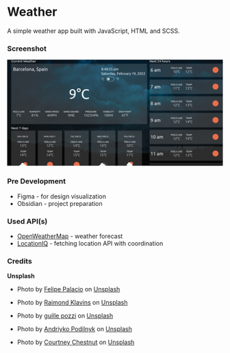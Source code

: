 # Weather 
A simple weather app built with JavaScript, HTML and SCSS.

### Screenshot
![weather-app__ss.png](./src/images/weather-app__ss.png)

### Pre Development
- Figma - for design visualization
- Obsidian - project preparation

### Used API(s)
- [OpenWeatherMap](https://openweathermap.org/) - weather forecast
- [LocationIQ](https://locationiq.com/) - fetching location API with coordination

### Credits

**Unsplash**

- Photo by [Felipe Palacio](https://unsplash.com/@swifteagle?utm_source=unsplash&utm_medium=referral&utm_content=creditCopyText) on [Unsplash](https://unsplash.com/collections/1445644/weather?utm_source=unsplash&utm_medium=referral&utm_content=creditCopyText)

- Photo by [Raimond Klavins](https://unsplash.com/@raimondklavins?utm_source=unsplash&utm_medium=referral&utm_content=creditCopyText) on [Unsplash](https://unsplash.com/s/photos/sunlight?utm_source=unsplash&utm_m)

- Photo by [guille pozzi](https://unsplash.com/@guillepozzi?utm_source=unsplash&utm_medium=referral&utm_content=creditCopyText) on [Unsplash](https://unsplash.com/s/photos/snow-night?utm_source=unsplash&utm_medium=referral&utm_content=creditCopyText)

- Photo by [Andriyko Podilnyk](https://unsplash.com/@yirage?utm_source=unsplash&utm_medium=referral&utm_content=creditCopyText) on [Unsplash](https://unsplash.com/s/photos/cloudy-night?utm_source=unsplash&utm_medium=referral&utm_content=creditCopyText)

- Photo by [Courtney Chestnut](https://unsplash.com/@court_nut?utm_source=unsplash&utm_medium=referral&utm_content=creditCopyText) on [Unsplash](https://unsplash.com/s/photos/heavy-snow?utm_source=unsplash&utm_medium=referral&utm_content=creditCopyText)
